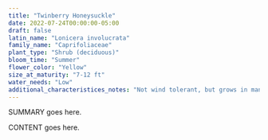 ```yaml
---
title: "Twinberry Honeysuckle"
date: 2022-07-24T00:00:00-05:00
draft: false
latin_name: "Lonicera involucrata"
family_name: "Caprifoliaceae"
plant_type: "Shrub (deciduous)"
bloom_time: "Summer"
flower_color: "Yellow"
size_at_maturity: "7-12 ft"
water_needs: "Low"
additional_characteristices_notes: "Not wind tolerant, but grows in many habitats. Attracts Cedar Waxwing and  Red Admiral."
---
```


SUMMARY goes here.

<!--more-->

CONTENT goes here.